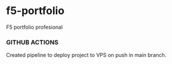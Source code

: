 # f5-portfolio
F5 portfolio profesional

### GITHUB ACTIONS

Created pipeline to deploy project to VPS on push in main branch.